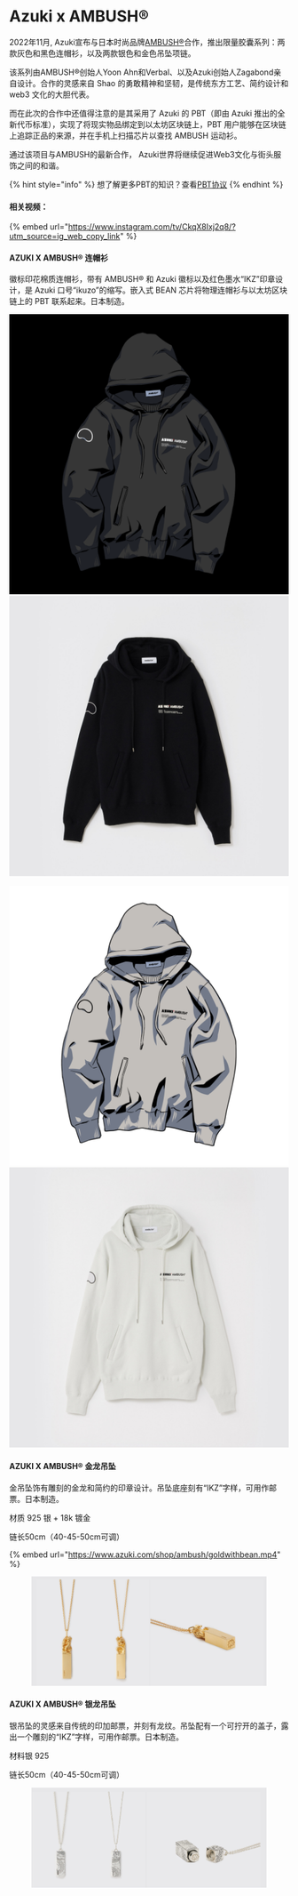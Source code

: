 # Azuki x AMBUSH®

2022年11月, Azuki宣布与日本时尚品牌[AMBUSH®](https://www.ambushdesign.com/)合作，推出限量胶囊系列：两款灰色和黑色连帽衫，以及两款银色和金色吊坠项链。

该系列由AMBUSH®︎创始人Yoon Ahn和Verbal、以及Azuki创始人Zagabond亲自设计。合作的灵感来自 Shao 的勇敢精神和坚韧，是传统东方工艺、简约设计和 web3 文化的大胆代表。

而在此次的合作中还值得注意的是其采用了 Azuki 的 PBT（即由 Azuki 推出的全新代币标准），实现了将现实物品绑定到以太坊区块链上，PBT 用户能够在区块链上追踪正品的来源，并在手机上扫描芯片以查找 AMBUSH 运动衫。

通过该项目与AMBUSH的最新合作， Azuki世界将继续促进Web3文化与街头服饰之间的和谐。

{% hint style="info" %}
想了解更多PBT的知识？查看[PBT协议](../web3/pbt.md)
{% endhint %}

#### 相关视频：

{% embed url="https://www.instagram.com/tv/CkqX8Ixj2q8/?utm_source=ig_web_copy_link" %}

#### AZUKI X AMBUSH® 连帽衫

徽标印花棉质连帽衫，带有 AMBUSH® 和 Azuki 徽标以及红色墨水“IKZ”印章设计，是 Azuki 口号“ikuzo”的缩写。嵌入式 BEAN 芯片将物理连帽衫与以太坊区块链上的 PBT 联系起来。日本制造。

<img src="../.gitbook/assets/1670900081533.jpg" alt="" data-size="original"><img src="../.gitbook/assets/1670900129623 (1).jpg" alt="" data-size="original">

![](<../.gitbook/assets/image (16).png>)![](<../.gitbook/assets/image (5) (2).png>)



#### AZUKI X AMBUSH® 金龙吊坠

金吊坠饰有雕刻的金龙和简约的印章设计。吊坠底座刻有“IKZ”字样，可用作邮票。日本制造。

材质 925 银 + 18k 镀金&#x20;

链长50cm（40-45-50cm可调）&#x20;

{% embed url="https://www.azuki.com/shop/ambush/goldwithbean.mp4" %}

<figure><img src="../.gitbook/assets/image (3) (2).png" alt=""><figcaption></figcaption></figure>

#### AZUKI X AMBUSH® 银龙吊坠

银吊坠的灵感来自传统的印加邮票，并刻有龙纹。吊坠配有一个可拧开的盖子，露出一个雕刻的“IKZ”字样，可用作邮票。日本制造。

材料银 925&#x20;

链长50cm（40-45-50cm可调）&#x20;

<figure><img src="../.gitbook/assets/image (19).png" alt=""><figcaption></figcaption></figure>
